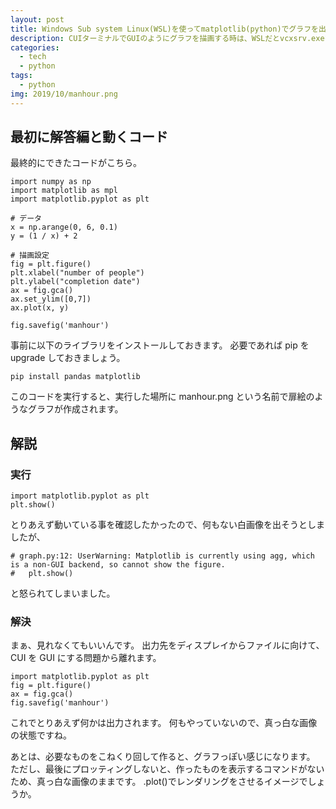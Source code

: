 ```yaml
---
layout: post
title: Windows Sub system Linux(WSL)を使ってmatplotlib(python)でグラフを出力させる
description: CUIターミナルでGUIのようにグラフを描画する時は、WSLだとvcxsrv.exeをインストールしますが、ここではVSCodeの画像プレビューが使えるのでmatplotlibからファイルに出力させる方法を解説します。
categories:
  - tech
  - python
tags:
  - python
img: 2019/10/manhour.png
---
```


## 最初に解答編と動くコード

最終的にできたコードがこちら。

```
import numpy as np
import matplotlib as mpl
import matplotlib.pyplot as plt

# データ
x = np.arange(0, 6, 0.1)
y = (1 / x) + 2

# 描画設定
fig = plt.figure()
plt.xlabel("number of people")
plt.ylabel("completion date")
ax = fig.gca()
ax.set_ylim([0,7])
ax.plot(x, y)

fig.savefig('manhour')
```

事前に以下のライブラリをインストールしておきます。
必要であれば pip を upgrade しておきましょう。

```
pip install pandas matplotlib
```

このコードを実行すると、実行した場所に manhour.png という名前で扉絵のようなグラフが作成されます。

## 解説

### 実行

```
import matplotlib.pyplot as plt
plt.show()
```

とりあえず動いている事を確認したかったので、何もない白画像を出そうとしましたが、

```
# graph.py:12: UserWarning: Matplotlib is currently using agg, which is a non-GUI backend, so cannot show the figure.
#   plt.show()
```

と怒られてしまいました。

### 解決

まぁ、見れなくてもいいんです。
出力先をディスプレイからファイルに向けて、CUI を GUI にする問題から離れます。

```
import matplotlib.pyplot as plt
fig = plt.figure()
ax = fig.gca()
fig.savefig('manhour')
```

これでとりあえず何かは出力されます。
何もやっていないので、真っ白な画像の状態ですね。

あとは、必要なものをこねくり回して作ると、グラフっぽい感じになります。
ただし、最後にプロッティングしないと、作ったものを表示するコマンドがないため、真っ白な画像のままです。
.plot()でレンダリングをさせるイメージでしょうか。
